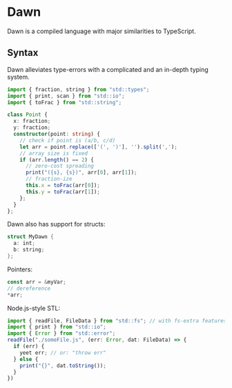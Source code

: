 # Dawn
Dawn is a compiled language with major similarities to TypeScript.

## Syntax
Dawn alleviates type-errors with a complicated and an in-depth typing system.

```ts
import { fraction, string } from "std::types";
import { print, scan } from "std::io";
import { toFrac } from "std::string";

class Point {
  x: fraction;
  y: fraction;
  constructor(point: string) {
    // check if point is (a/b, c/d)
    let arr = point.replace(['(', ')'], '').split(',');
    // array size is fixed
    if (arr.length() == 2) {
      // zero-cost spreading
      print("({s}, {s})", arr[0], arr[1]);
      // fraction-ize
      this.x = toFrac(arr[0]);
      this.y = toFrac(arr[1]);
    };
  }
};
```

Dawn also has support for structs:
```rust
struct MyDawn {
  a: int;
  b: string;
};
```

Pointers:
```rust
const arr = &myVar;
// dereference
*arr;
```

Node.js-style STL:
```ts
import { readFile, FileData } from "std::fs"; // with fs-extra features, too.
import { print } from "std::io";
import { Error } from "std::error";
readFile("./someFile.js", (err: Error, dat: FileData) => {
  if (err) {
    yeet err; // or: "throw err"
  } else {
    print("{}", dat.toString());
  }
})
```

